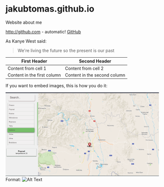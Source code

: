 # jakubtomas.github.io
Website about me 


http://github.com - automatic!
[GitHub](http://github.com)

As Kanye West said:

> We're living the future so
> the present is our past


First Header | Second Header
------------ | -------------
Content from cell 1 | Content from cell 2
Content in the first column | Content in the second column


If you want to embed images, this is how you do it:

![GitHub Logo](/images/two.png)
Format: ![Alt Text](url)
